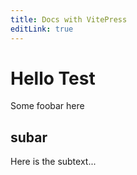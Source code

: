 ```yaml
---
title: Docs with VitePress
editLink: true
---
```



# Hello Test

Some foobar here

## subar

Here is the subtext...

